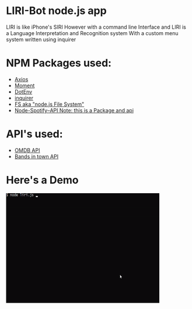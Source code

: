 # LIRI-Bot node.js app

LIRI is like iPhone's SIRI However with a command line Interface and
LIRI is a Language Interpretation and Recognition system
With a custom menu system written using inquirer

# NPM Packages used:
* [Axios](https://www.npmjs.com/package/axios)
* [Moment](https://momentjs.com/)
* [DotEnv](https://www.npmjs.com/package/dotenv)
* [inquirer](https://www.npmjs.com/package/inquirer)
* [FS aka "node.js File System"](https://nodejs.org/api/fs.html)
* [Node-Spotify–API Note: this is a Package and api](https://www.npmjs.com/package/node-spotify-api)
# API's used:
* [OMDB API](http://www.omdbapi.com/)
* [Bands in town API](https://manager.bandsintown.com/support/bandsintown-api)

# Here's a Demo
<img src="https://github.com/Prince0fTime/LIRI-Bot/blob/master/LIRI.gif" width="420" height="300"></img>
